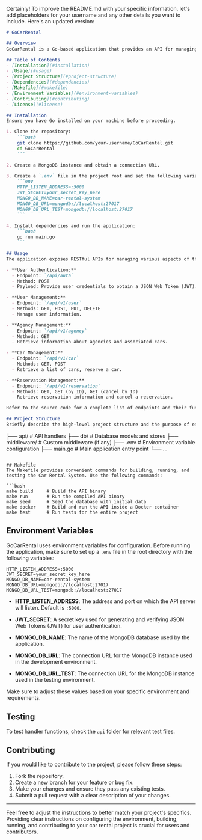 Certainly! To improve the README.md with your specific information, let's add placeholders for your username and any other details you want to include. Here's an updated version:

```markdown
# GoCarRental

## Overview
GoCarRental is a Go-based application that provides an API for managing car rental operations, including user authentication, agency management, car listing, and reservation handling. This document provides essential information for setting up, using, and contributing to the project.

## Table of Contents
- [Installation](#installation)
- [Usage](#usage)
- [Project Structure](#project-structure)
- [Dependencies](#dependencies)
- [Makefile](#makefile)
- [Environment Variables](#environment-variables)
- [Contributing](#contributing)
- [License](#license)

## Installation
Ensure you have Go installed on your machine before proceeding.

1. Clone the repository:
    ```bash
    git clone https://github.com/your-username/GoCarRental.git
    cd GoCarRental
    ```

2. Create a MongoDB instance and obtain a connection URL.

3. Create a `.env` file in the project root and set the following variables:
    ```env
    HTTP_LISTEN_ADDRESS=:5000
    JWT_SECRET=your_secret_key_here
    MONGO_DB_NAME=car-rental-system
    MONGO_DB_URL=mongodb://localhost:27017
    MONGO_DB_URL_TEST=mongodb://localhost:27017
    ```

4. Install dependencies and run the application:
    ```bash
    go run main.go
    ```

## Usage
The application exposes RESTful APIs for managing various aspects of the car rental system. Below are some examples of how to interact with the API:

- **User Authentication:**
  - Endpoint: `/api/auth`
  - Method: POST
  - Payload: Provide user credentials to obtain a JSON Web Token (JWT).

- **User Management:**
  - Endpoint: `/api/v1/user`
  - Methods: GET, POST, PUT, DELETE
  - Manage user information.

- **Agency Management:**
  - Endpoint: `/api/v1/agency`
  - Methods: GET
  - Retrieve information about agencies and associated cars.

- **Car Management:**
  - Endpoint: `/api/v1/car`
  - Methods: GET, POST
  - Retrieve a list of cars, reserve a car.

- **Reservation Management:**
  - Endpoint: `/api/v1/reservation`
  - Methods: GET, GET (by ID), GET (cancel by ID)
  - Retrieve reservation information and cancel a reservation.

Refer to the source code for a complete list of endpoints and their functionality.

## Project Structure
Briefly describe the high-level project structure and the purpose of each directory or package.

```
├── api/            # API handlers
├── db/             # Database models and stores
├── middleware/     # Custom middleware (if any)
├── .env            # Environment variable configuration
├── main.go         # Main application entry point
└── ...
```

## Makefile
The Makefile provides convenient commands for building, running, and testing the Car Rental System. Use the following commands:

```bash
make build     # Build the API binary
make run       # Run the compiled API binary
make seed      # Seed the database with initial data
make docker    # Build and run the API inside a Docker container
make test      # Run tests for the entire project
```

## Environment Variables

GoCarRental uses environment variables for configuration. Before running the application, make sure to set up a `.env` file in the root directory with the following variables:

```env
HTTP_LISTEN_ADDRESS=:5000
JWT_SECRET=your_secret_key_here
MONGO_DB_NAME=car-rental-system
MONGO_DB_URL=mongodb://localhost:27017
MONGO_DB_URL_TEST=mongodb://localhost:27017
```

- **HTTP_LISTEN_ADDRESS**: The address and port on which the API server will listen. Default is `:5000`.

- **JWT_SECRET**: A secret key used for generating and verifying JSON Web Tokens (JWT) for user authentication.

- **MONGO_DB_NAME**: The name of the MongoDB database used by the application.

- **MONGO_DB_URL**: The connection URL for the MongoDB instance used in the development environment.

- **MONGO_DB_URL_TEST**: The connection URL for the MongoDB instance used in the testing environment.

Make sure to adjust these values based on your specific environment and requirements.

## Testing
To test handler functions, check the `api` folder for relevant test files.

## Contributing
If you would like to contribute to the project, please follow these steps:

1. Fork the repository.
2. Create a new branch for your feature or bug fix.
3. Make your changes and ensure they pass any existing tests.
4. Submit a pull request with a clear description of your changes.

---

Feel free to adjust the instructions to better match your project's specifics. Providing clear instructions on configuring the environment, building, running, and contributing to your car rental project is crucial for users and contributors.
```
